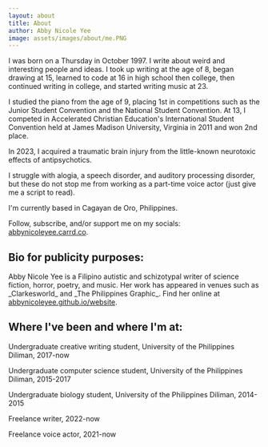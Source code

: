 ```yaml
---
layout: about
title: About
author: Abby Nicole Yee
image: assets/images/about/me.PNG
---
```


<p class="paragraph-lg">I was born on a Thursday in October 1997. I write about weird and interesting people and ideas. I took up writing at the age of 8<span class='footnote' data-toggle="tooltip" title="journaling"></span>, began drawing at 15<span class='footnote' data-toggle="tooltip" title="realistic portraits"></span>, learned to code at 16 in high school<span class='footnote' data-toggle="tooltip"
          title="HTML/CSS"></span> then college<span class='footnote' data-toggle="tooltip" title="C, Python, Java"></span>, then continued writing in college<span class='footnote' data-toggle="tooltip" title="confessional poetry, speculative fiction"></span>, and started writing music<span class='footnote' data-toggle="tooltip" title="MuseScore, Ableton"></span> at 23.</p> 
<p class="paragraph-lg">I studied the piano from the age of 9, placing 1st in competitions such as the Junior Student Convention and the National Student Convention. At 13, I competed in Accelerated Christian Education's International Student Convention held at James Madison University, Virginia in 2011 and won 2nd place. </p>

<p class="paragraph-lg">In 2023, I acquired a traumatic brain injury from the little-known neurotoxic effects<span class='footnote' data-toggle="tooltip" title="Dare I say, lobotomy-like"></span> of antipsychotics.</p>
<p class="paragraph-lg">I struggle with alogia, a speech disorder, and auditory processing disorder, but these do not stop me from working as a part-time voice actor (just give me a script to read).</p>
<p class="paragraph-lg">I'm currently based in Cagayan de Oro, Philippines.</p> 
<p class="paragraph-lg">Follow, subscribe, and/or support me on my socials: <a href="https://abbynicoleyee.carrd.co">abbynicoleyee.carrd.co</a>.</p>

<h2>Bio for publicity purposes:</h2>

<p class="paragraph-lg">Abby Nicole Yee is a Filipino autistic and schizotypal writer of science fiction, horror, poetry, and music. Her work has appeared in venues such as _Clarkesworld_ and _The Philippines Graphic_. Find her online at <a href="https://abbynicoleyee.github.io/website">abbynicoleyee.github.io/website</a>.</p>

<h2>Where I've been and where I'm at:</h2>
<p class="paragraph-lg">Undergraduate creative writing student, University of the Philippines Diliman, 2017-now<span class='footnote' data-toggle="tooltip" title="A lot of breaks, INCs, and course repeats"></span></p>
<p class="paragraph-lg">Undergraduate computer science student, University of the Philippines Diliman, 2015-2017</p>
<p class="paragraph-lg">Undergraduate biology student, University of the Philippines Diliman, 2014-2015</p>
<p class="paragraph-lg">Freelance writer, 2022-now</p>
<p class="paragraph-lg">
Freelance voice actor, 2021-now</p>
